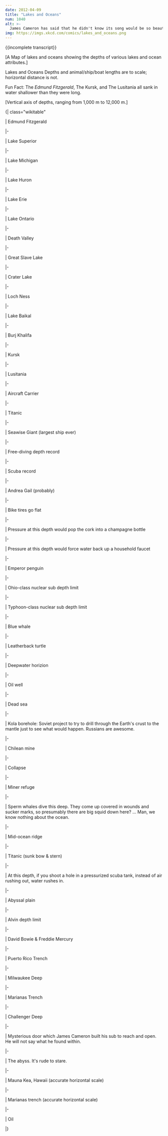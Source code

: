 ```yaml
---
date: 2012-04-09
title: "Lakes and Oceans"
num: 1040
alt: >-
  James Cameron has said that he didn't know its song would be so beautiful. He didn't close the door in time. He's sorry.
img: https://imgs.xkcd.com/comics/lakes_and_oceans.png
---
```

{{incomplete transcript}}

[A Map of lakes and oceans showing the depths of various lakes and ocean attributes.]

Lakes and Oceans Depths and animal/ship/boat lengths are to scale; horizontal distance is not.

Fun Fact: The *Edmund Fitzgerald*, The Kursk, and The Lusitania all sank in water shallower than they were long.

[Vertical axis of depths, ranging from 1,000 m to 12,000 m.]

{| class="wikitable"

 | Edmund Fitzgerald

 |-

 | Lake Superior

 |-

 | Lake Michigan

 |-

 | Lake Huron

 |-

 | Lake Erie

 |-

 | Lake Ontario

 |-

 | Death Valley

 |-

 | Great Slave Lake

 |-

 | Crater Lake

 |-

 | Loch Ness

 |-

 | Lake Baikal

 |-

 | Burj Khalifa

 |-

 | Kursk

 |-

 | Lusitania

 |-

 | Aircraft Carrier

 |-

 | Titanic

 |-

 | Seawise Giant (largest ship ever)

 |-

 | Free-diving depth record

 |-

 | Scuba record

 |-

 | Andrea Gail (probably)

 |-

 | Bike tires go flat

 |-

 | Pressure at this depth would pop the cork into a champagne bottle

 |-

 | Pressure at this depth would force water back up a household faucet

 |-

 | Emperor penguin

 |-

 | Ohio-class nuclear sub depth limit

 |-

 | Typhoon-class nuclear sub depth limit

 |-

 | Blue whale

 |-

 | Leatherback turtle

 |-

 | Deepwater horizion

 |-

 | Oil well

 |-

 | Dead sea

 |-

 | Kola borehole: Soviet project to try to drill through the Earth's crust to the mantle just to see what would happen. Russians are awesome.

 |-

 | Chilean mine

 |-

 | Collapse

 |-

 | Miner refuge

 |-

 | Sperm whales dive this deep. They come up covered in wounds and sucker marks, so presumably there are big squid down here? ... Man, we know nothing about the ocean.

 |-

 | Mid-ocean ridge

 |-

 | Titanic (sunk bow & stern)

 |-

 | At this depth, if you shoot a hole in a pressurized scuba tank, instead of air rushing out, water rushes in.

 |-

 | Abyssal plain

 |-

 | Alvin depth limit

 |-

 | David Bowie & Freddie Mercury

 |-

 | Puerto Rico Trench

 |-

 | Milwaukee Deep

 |-

 | Marianas Trench

 |-

 | Challenger Deep

 |-

 | Mysterious door which James Cameron built his sub to reach and open. He will not say what he found within.

 |-

 | The abyss. It's rude to stare.

 |-

 | Mauna Kea, Hawaii (accurate horizontal scale)

 |-

 | Marianas trench (accurate horizontal scale)

 |-

 | Oil

 |}